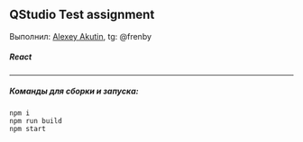 ## QStudio Test assignment 

Выполнил: [Alexey Akutin](mailto:aakytin@mail.ru),
tg: @frenby

##### React

---

##### Команды для сборки и запуска:

```
npm i
npm run build
npm start
```
